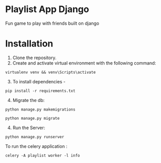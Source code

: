 # Playlist App Django
 Fun game to play with friends built on django


# Installation
 1. Clone the repository.
 2. Create and activate virtual environment with the following command:
```
virtualenv venv && venv\Scripts\activate
```
 3. To install dependencies -
 ```
 pip install -r requirements.txt
 ```
 
 4. Migrate the db:
```
python manage.py makemigrations
```
```
python manage.py migrate
```
 4. Run the Server:
```
python manage.py runserver
```
To run the celery application :
```
celery -A playlist worker -l info
```